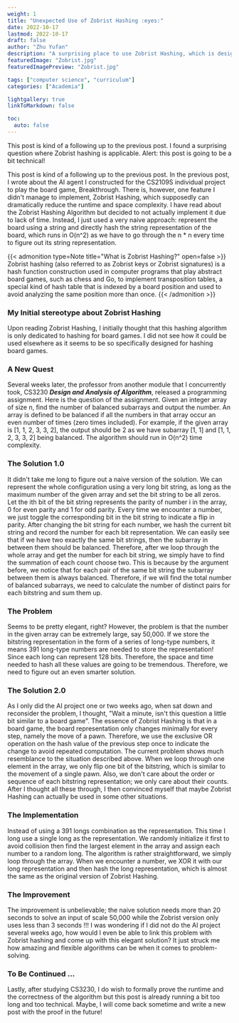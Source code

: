 ```yaml
---
weight: 1
title: "Unexpected Use of Zobrist Hashing :eyes:"
date: 2022-10-17
lastmod: 2022-10-17
draft: false
author: "Zhu Yufan"
description: "A surprising place to use Zobrist Hashing, which is designed for board games"
featuredImage: "Zobrist.jpg"
featuredImagePreview: "Zobrist.jpg"

tags: ["computer science", "curriculum"]
categories: ["Academia"]

lightgallery: true
linkToMarkdown: false

toc:
  auto: false
---
```

This post is kind of a following up to the previous post. I found a surprising question where Zobrist hashing is applicable. Alert: this post is going to be a bit technical!
<!--more-->

This post is kind of a following up to the previous post. In the previous post, I wrote about the AI agent I constructed for the CS2109S individual project to play the board game, Breakthrough. There is, however, one feature I didn't manage to implement, Zobrist Hashing, which supposedly can dramatically reduce the runtime and space complexity. I have read about the Zobrist Hashing Algorithm but decided to not actually implement it due to lack of time. Instead, I just used a very naive approach: represent the board using a string and directly hash the string representation of the board, which runs in O(n^2) as we have to go through the n * n every time to figure out its string representation.

{{< admonition type=Note title="What is Zobrist Hashing?" open=false >}}
Zobrist hashing (also referred to as Zobrist keys or Zobrist signatures) is a hash function construction used in computer programs that play abstract board games, such as chess and Go, to implement transposition tables, a special kind of hash table that is indexed by a board position and used to avoid analyzing the same position more than once.
{{< /admonition >}}

### My Initial stereotype about Zobrist Hashing
Upon reading Zobrist Hashing, I initially thought that this hashing algorithm is only dedicated to hashing for board games. I did not see how it could be used elsewhere as it seems to be so specifically designed for hashing board games.

### A New Quest
Several weeks later, the professor from another module that I concurrently took, CS3230 ***Design and Analysis of Algorithm***, released a programming assignment. Here is the question of the assignment. Given an integer array of size n, find the number of balanced subarrays and output the number. An array is defined to be balanced if all the numbers in that array occur an even number of times (zero times included). For example, if the given array is [1, 1, 2, 3, 3, 2], the output should be 2 as we have subarray [1, 1] and [1, 1, 2, 3, 3, 2] being balanced. The algorithm should run in O(n^2) time complexity. 

### The Solution 1.0
It didn't take me long to figure out a naive version of the solution. We can represent the whole configuration using a very long bit string, as long as the maximum number of the given array and set the bit string to be all zeros. Let the ith bit of the bit string represents the parity of number i in the array, 0 for even parity and 1 for odd parity. Every time we encounter a number, we just toggle the corresponding bit in the bit string to indicate a flip in parity. After changing the bit string for each number, we hash the current bit string and record the number for each bit representation. We can easily see that if we have two exactly the same bit strings, then the subarray in between them should be balanced. Therefore, after we loop through the whole array and get the number for each bit string, we simply have to find the summation of each count choose two. This is because by the argument before, we notice that for each pair of the same bit string the subarray between them is always balanced. Therefore, if we will find the total number of balanced subarrays, we need to calculate the number of distinct pairs for each bitstring and sum them up.

### The Problem
Seems to be pretty elegant, right? However, the problem is that the number in the given array can be extremely large, say 50,000. If we store the bitstring representation in the form of a series of long-type numbers, it means 391 long-type numbers are needed to store the representation! Since each long can represent 128 bits. Therefore, the space and time needed to hash all these values are going to be tremendous. Therefore, we need to figure out an even smarter solution.

### The Solution 2.0
As I only did the AI project one or two weeks ago, when sat down and reconsider the problem, I thought, "Wait a minute, isn't this question a little bit similar to a board game". The essence of Zobrist Hashing is that in a board game, the board representation only changes minimally for every step, namely the move of a pawn. Therefore, we use the exclusive OR operation on the hash value of the previous step once to indicate the change to avoid repeated computation. The current problem shows much resemblance to the situation described above. When we loop through one element in the array, we only flip one bit of the bitstring, which is similar to the movement of a single pawn. Also, we don't care about the order or sequence of each bitstring representation; we only care about their counts. After I thought all these through, I then convinced myself that maybe Zobrist Hashing can actually be used in some other situations.

### The Implementation
Instead of using a 391 longs combination as the representation. This time I long use a single long as the representation. We randomly initialize it first to avoid collision then find the largest element in the array and assign each number to a random long. The algorithm is rather straightforward, we simply loop through the array. When we encounter a number, we XOR it with our long representation and then hash the long representation, which is almost the same as the original version of Zobrist Hashing.

### The Improvement
The improvement is unbelievable; the naive solution needs more than 20 seconds to solve an input of scale 50,000 while the Zobrist version only uses less than 3 seconds !!! I was wondering if I did not do the AI project several weeks ago, how would I even be able to link this problem with Zobrist hashing and come up with this elegant solution? It just struck me how amazing and flexible algorithms can be when it comes to problem-solving.

### To Be Continued ...
Lastly, after studying CS3230, I do wish to formally prove the runtime and the correctness of the algorithm but this post is already running a bit too long and too technical. Maybe, I will come back sometime and write a new post with the proof in the future!
 


